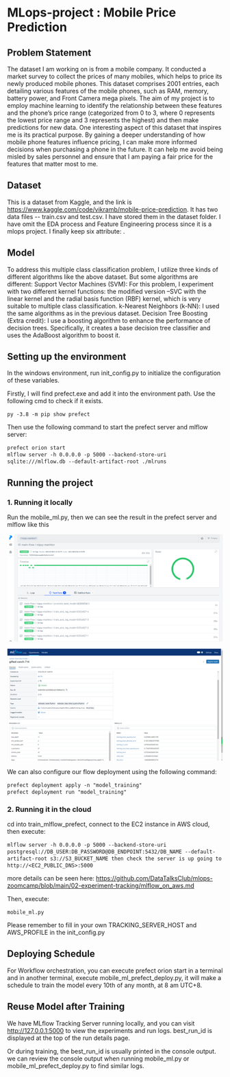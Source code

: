 # MLops-project : Mobile Price Prediction
##  Problem Statement
The dataset I am working on is from a mobile company. It conducted a market survey to collect the prices of many mobiles, which helps to price its newly produced mobile phones. This dataset comprises 2001 entries, each detailing various features of the mobile phones, such as RAM, memory, battery power, and Front Camera mega pixels. The aim of my project is to employ machine learning to identify the relationship between these features and the phone’s price range (categorized from 0 to 3, where 0 represents the lowest price range and 3 represents the highest) and then make predictions
for new data.
One interesting aspect of this dataset that inspires me is its practical purpose. By gaining a deeper understanding of how mobile phone features influence pricing, I can make more informed decisions when purchasing a phone in the future. It can help me avoid being misled by sales personnel and ensure that I am paying a fair price for the features that matter most to me.

## Dataset
This is a dataset from Kaggle, and the link is https://www.kaggle.com/code/vikramb/mobile-price-prediction. It has two data files -- train.csv and test.csv. I have stored them in the dataset folder. I have omit the EDA process and Feature Engineering process since it is a mlops project. I finally keep six attribute:  . 

## Model
To address this multiple class classification problem, I utilize three kinds of different algorithms like the above dataset. But some algorithms are different:
Support Vector Machines (SVM): For this problem, I experiment with two different kernel functions: the modified version –SVC with the linear kernel and the radial basis function (RBF) kernel, which is very suitable to multiple class classification.
k-Nearest Neighbors (k-NN): I used the same algorithms as in the previous dataset.
Decision Tree Boosting (Extra credit): I use a boosting algorithm to enhance the performance of decision trees. Specifically, it creates a base decision tree classifier and uses the AdaBoost algorithm to boost it.

## Setting up the environment
In the windows environment, run init_config.py to initialize the configuration of these variables.  

Firstly, I will find prefect.exe and add it into the environment path. Use the following cmd to check if it exists.
```
py -3.8 -m pip show prefect
```

Then use the following command to start the prefect server and mlflow server:
```
prefect orion start
mlflow server -h 0.0.0.0 -p 5000 --backend-store-uri sqlite:///mlflow.db --default-artifact-root ./mlruns
```

## Running the project
### 1. Running it locally
Run the mobile_ml.py, then we can see the result in the prefect server and mlflow like this

![prefect](pics/p1.png)


![mlflow](pics/p2.png)


We can also configure our flow deployment using the following command:
```
prefect deployment apply -n "model_training"
prefect deployment run "model_training"
```

### 2. Running it in the cloud
cd into train_mlflow_prefect, connect to the EC2 instance in AWS cloud, then execute:

```
mlflow server -h 0.0.0.0 -p 5000 --backend-store-uri postgresql://DB_USER:DB_PASSWORD@DB_ENDPOINT:5432/DB_NAME --default-artifact-root s3://S3_BUCKET_NAME then check the server is up going to http://<EC2_PUBLIC_DNS>:5000
```
 more details can be seen here: https://github.com/DataTalksClub/mlops-zoomcamp/blob/main/02-experiment-tracking/mlflow_on_aws.md 
 
 Then, execute:
  ```
  mobile_ml.py
  ```

  Please remember to fill in your own TRACKING_SERVER_HOST and AWS_PROFILE in the init_config.py 


## Deploying Schedule
  For Workflow orchestration, you can execute prefect orion start in a terminal and in another terminal, execute mobile_ml_prefect_deploy.py, it will make a schedule to train the model every 10th of any month, at 8 am UTC+8.


## Reuse Model after Training
We have MLflow Tracking Server running locally, and you can visit http://127.0.0.1:5000 to view the experiments and run logs. best_run_id is displayed at the top of the run details page.

Or during training, the best_run_id is usually printed in the console output. we can review the console output when running mobile_ml.py or mobile_ml_prefect_deploy.py to find similar logs.
